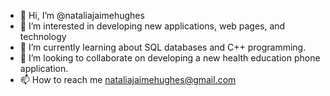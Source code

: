 - 👋 Hi, I’m @nataliajaimehughes
- 👀 I’m interested in developing new applications, web pages, and technology
- 🌱 I’m currently learning about SQL databases and C++ programming.
- 💞️ I’m looking to collaborate on developing a new health education phone application.
- 📫 How to reach me nataliajaimehughes@gmail.com

<!---
nataliajaimehughes/nataliajaimehughes is a ✨ special ✨ repository because its `README.md` (this file) appears on your GitHub profile.
You can click the Preview link to take a look at your changes.
--->
